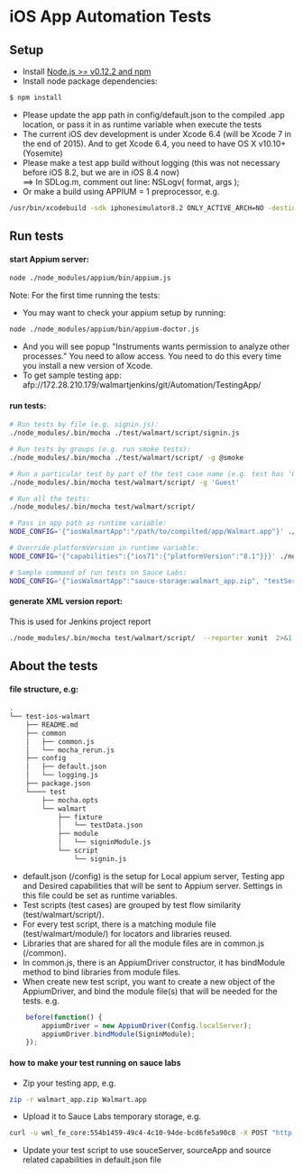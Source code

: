 # iOS App Automation Tests

## Setup

* Install [Node.js >= v0.12.2 and npm](http://nodejs.org/)
* Install node package dependencies:
```bash
$ npm install
```

* Please update the app path in config/default.json to the compiled .app location, or pass it in as runtime variable when execute the tests
* The current iOS dev development is under Xcode 6.4 (will be Xcode 7 in the end of 2015). And to get Xcode 6.4, you need to have OS X v10.10+ (Yosemite)
* Please make a test app build without logging (this was not necessary before iOS 8.2, but we are in iOS 8.4 now)  
  ==> In SDLog.m, comment out line: NSLogv( format, args );
* Or make a build using APPIUM = 1 preprocessor, e.g.
```bash  
/usr/bin/xcodebuild -sdk iphonesimulator8.2 ONLY_ACTIVE_ARCH=NO -destination "name=iPhone 5s,OS=8.2" -scheme walmart -configuration Debug -derivedDataPath "~/Desktop/build/derivedData" GCC_PREPROCESSOR_DEFINITIONS='$GCC_PREPROCESSOR_DEFINITIONS APPIUM=1' clean build OBJROOT="~/Desktop/build" SYMROOT="~/Desktop/build"
```

## Run tests

#### start Appium server:

```bash
node ./node_modules/appium/bin/appium.js
```

Note: For the first time running the tests:

* You may want to check your appium setup by running:

```bash
node ./node_modules/appium/bin/appium-doctor.js
```
* And you will see popup "Instruments wants permission to analyze other processes." You need to allow access.
  You need to do this every time you install a new version of Xcode.
* To get sample testing app: afp://172.28.210.179/walmartjenkins/git/Automation/TestingApp/

#### run tests:

```bash
# Run tests by file (e.g. signin.js):
./node_modules/.bin/mocha ./test/walmart/script/signin.js

# Run tests by groups (e.g. run smoke tests):
./node_modules/.bin/mocha ./test/walmart/script/ -g @smoke

# Run a particular test by part of the test case name (e.g. test has 'Guest' in the name):
./node_modules/.bin/mocha test/walmart/script/ -g 'Guest'

# Run all the tests:
./node_modules/.bin/mocha test/walmart/script/

# Pass in app path as runtime variable:
NODE_CONFIG='{"iosWalmartApp":"/path/to/compilted/app/Walmart.app"}' ./node_modules/.bin/mocha test/walmart/script/

# Override platformVersion in runtime variable:
NODE_CONFIG='{"capabilities":{"ios71":{"platformVersion":"8.1"}}}' ./node_modules/.bin/mocha test/walmart/script/search.js

# Sample command of run tests on Sauce Labs:
NODE_CONFIG='{"iosWalmartApp":"sauce-storage:walmart_app.zip", "testServer":"http://wml_fe_core:554b1459-49c4-4c10-94de-bcd6fe5a90c8@ondemand.saucelabs.com:80/wd/hub"}' ./node_modules/.bin/mocha test/walmart/script/
```

#### generate XML version report:

This is used for Jenkins project report
```bash
./node_modules/.bin/mocha test/walmart/script/  --reporter xunit  2>&1 | tee test/walmart/reports/mocha_report.xml
```


## About the tests

#### file structure, e.g:

```bash
.
└── test-ios-walmart
    ├── README.md
    ├── common
    │   ├── common.js
    │   └── mocha_rerun.js
    ├── config
    │   ├── default.json
    │   └── logging.js
    ├── package.json
    └──── test
        ├── mocha.opts
        └── walmart
            ├── fixture
            │   └── testData.json
            ├── module
            │   └── signinModule.js
            └── script
                └── signin.js

```

* default.json (/config) is the setup for Local appium server, Testing app and Desired capabilities that will be sent to Appium server.
  Settings in this file could be set as runtime variables.
* Test scripts (test cases) are grouped by test flow similarity (test/walmart/script/).
* For every test script, there is a matching module file (test/walmart/module/) for locators and libraries reused.
* Libraries that are shared for all the module files are in common.js (/common).
* In common.js, there is an AppiumDriver constructor, it has bindModule method to bind libraries from module files.
* When create new test script, you want to create a new object of the AppiumDriver, and bind the module file(s) that will be needed for the tests. e.g.

```javascript
    before(function() {
        appiumDriver = new AppiumDriver(Config.localServer);
        appiumDriver.bindModule(SigninModule);
    });
```

#### how to make your test running on sauce labs

* Zip your testing app, e.g.

```bash
zip -r walmart_app.zip Walmart.app
```

* Upload it to Sauce Labs temporary storage, e.g. 

```bash
curl -u wml_fe_core:554b1459-49c4-4c10-94de-bcd6fe5a90c8 -X POST "http://saucelabs.com/rest/v1/storage/wml_fe_core/walmart_app.zip?overwrite=true" -H "Content-Type: application/octet-stream" --data-binary @walmart_app.zip
```

* Update your test script to use souceServer, sourceApp and source related capabilities in default.json file

